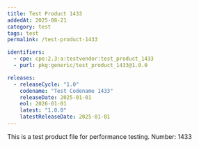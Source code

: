 ```yaml
---
title: Test Product 1433
addedAt: 2025-08-21
category: test
tags: test
permalink: /test-product-1433

identifiers:
  - cpe: cpe:2.3:a:testvendor:test_product_1433
  - purl: pkg:generic/test_product_1433@1.0.0

releases:
  - releaseCycle: "1.0"
    codename: "Test Codename 1433"
    releaseDate: 2025-01-01
    eol: 2026-01-01
    latest: "1.0.0"
    latestReleaseDate: 2025-01-01
---
```


This is a test product file for performance testing. Number: 1433
